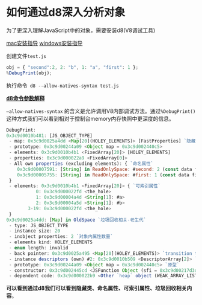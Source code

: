 # 如何通过d8深入分析对象

为了更深入理解JavaScript中的对象，需要安装d8(V8调试工具)

[mac安装指导](https://blog.csdn.net/qq_33925054/article/details/128583038) 
[windows安装指导](https://time.geekbang.org/column/article/219418) 

创建文件`test.js`

```JavaScript
obj = { "second":2, 2: "b", 1: "a", "first": 1 };
%DebugPrint(obj);

```

执行命令` d8 --allow-natives-syntax test.js` 

[**d8命令参数解释**](https://gist.github.com/kevincennis/0cd2138c78a07412ef21)

`—allow-natives-syntax` 的含义是允许调用V8内部调试方法。通过`%DebugPrint()` 这种方式我们可以看到相对于控制台memory内存快照中更深度的信息。

```JavaScript
DebugPrint: 
0x3c9d0010b481: [JS_OBJECT_TYPE]
 - map: 0x3c9d0025a4dd <Map[20](HOLEY_ELEMENTS)> [FastProperties] `隐藏类`
 - prototype: 0x3c9d00244a09 <Object map = 0x3c9d002440c5> 
 - elements: 0x3c9d0010b4b1 <FixedArray[20]> [HOLEY_ELEMENTS]
 - properties: 0x3c9d000022a9 <FixedArray[0]>
 - All own properties (excluding elements): { `命名属性`
    0x3c9d00007591: [String] in ReadOnlySpace: #second: 2 (const data field 0), location: in-object
    0x3c9d00005755: [String] in ReadOnlySpace: #first: 1 (const data field 1), location: in-object
 }
 - elements: 0x3c9d0010b4b1 <FixedArray[20]> { `可索引属性`
           0: 0x3c9d000022fd <the_hole>
           1: 0x3c9d00004a4d <String[1]: #a>
           2: 0x3c9d00004a5d <String[1]: #b>
        3-19: 0x3c9d000022fd <the_hole>
 }
0x3c9d0025a4dd: [Map] in OldSpace `垃圾回收相关-老生代`
 - type: JS_OBJECT_TYPE 
 - instance size: 20 
 - inobject properties: 2 `对象内属性数量`
 - elements kind: HOLEY_ELEMENTS
 - enum length: invalid
 - back pointer: 0x3c9d0025a495 <Map[20](HOLEY_ELEMENTS)> `transition tree上指针`
 - instance descriptors (own) #2: 0x3c9d0010b509 <DescriptorArray[2]> `描述符数组`
 - prototype: 0x3c9d00244a09 <Object map = 0x3c9d002440c5> `原型`
 - constructor: 0x3c9d002445cd <JSFunction Object (sfi = 0x3c9d00217d3d)> `构造者`
 - dependent code: 0x3c9d000022b9 <Other `heap` object (WEAK_ARRAY_LIST_TYPE)> `存放位置`
```

**可以看到通过d8我们可以看到隐藏类、命名属性、可索引属性、垃圾回收相关内容**。